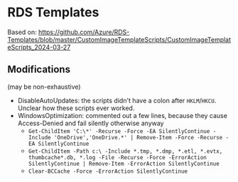 # RDS Templates

Based on: https://github.com/Azure/RDS-Templates/blob/master/CustomImageTemplateScripts/CustomImageTemplateScripts_2024-03-27

## Modifications

(may be non-exhaustive)

- DisableAutoUpdates: the scripts didn't have a colon after `HKLM`/`HKCU`. Unclear how these scripts ever worked.
- WindowsOptimization: commented out a few lines, because they cause Access-Denied and fail silently otherwise anyway
  - `Get-ChildItem 'C:\*' -Recurse -Force -EA SilentlyContinue -Include 'OneDrive','OneDrive.*' | Remove-Item -Force -Recurse -EA SilentlyContinue`
  - `Get-ChildItem -Path c:\ -Include *.tmp, *.dmp, *.etl, *.evtx, thumbcache*.db, *.log -File -Recurse -Force -ErrorAction SilentlyContinue | Remove-Item -ErrorAction SilentlyContinue`
  - `Clear-BCCache -Force -ErrorAction SilentlyContinue`